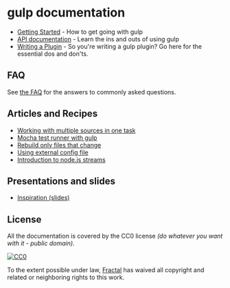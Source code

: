 # gulp documentation

* [Getting Started](getting-started.md) - How to get going with gulp
* [API documentation](API.md) - Learn the ins and outs of using gulp
* [Writing a Plugin](writing-a-plugin/README.md) - So you're writing a gulp plugin? Go here for the essential dos and don'ts.

## FAQ

See [the FAQ](FAQ.md) for the answers to commonly asked questions.

## Articles and Recipes

* [Working with multiple sources in one task](recipes/using-multiple-sources-in-one-task.md)
* [Mocha test runner with gulp](recipes/mocha-test-runner-with-gulp.md)
* [Rebuild only files that change](recipes/rebuild-only-files-that-change.md)
* [Using external config file](recipes/using-external-config-file.md)
* [Introduction to node.js streams](https://github.com/substack/stream-handbook)

## Presentations and slides

* [Inspiration (slides)](http://slid.es/contra/gulp)

## License

All the documentation is covered by the CC0 license *(do whatever you want with it - public domain)*.

[![CC0](http://i.creativecommons.org/p/zero/1.0/88x31.png)](http://creativecommons.org/publicdomain/zero/1.0/)

To the extent possible under law, [Fractal](http://wearefractal.com) has waived all copyright and related or neighboring rights to this work.
